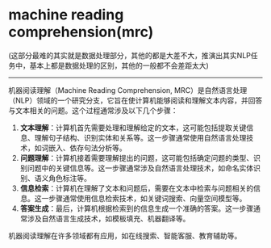 # machine reading comprehension(mrc)

(这部分最难的其实就是数据处理部分，其他的都是大差不大，推演出其实NLP任务中，基本上都是数据处理的区别，其他的一般都不会差距太大)

---


机器阅读理解（Machine Reading Comprehension, MRC）是自然语言处理（NLP）领域的一个研究分支，它旨在使计算机能够阅读和理解文本内容，并回答与文本相关的问题。这个过程通常涉及以下几个步骤：
1. **文本理解**：计算机首先需要处理和理解给定的文本，这可能包括提取关键信息、理解句子结构、识别实体和关系等。这一步骤通常使用自然语言处理技术，如词嵌入、依存句法分析等。
2. **问题理解**：计算机接着需要理解提出的问题，这可能包括确定问题的类型、识别问题中的关键信息等。这一步骤通常涉及自然语言处理技术，如命名实体识别、语义角色标注等。
3. **信息检索**：计算机在理解了文本和问题后，需要在文本中检索与问题相关的信息。这一步骤通常使用信息检索技术，如关键词搜索、向量空间模型等。
4. **答案生成**：最后，计算机根据检索到的信息生成一个准确的答案。这一步骤通常涉及自然语言生成技术，如模板填充、机器翻译等。

机器阅读理解在许多领域都有应用，如在线搜索、智能客服、教育辅助等。

